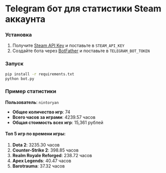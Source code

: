 # Telegram бот для статистики Steam аккаунта

### Установка
1. Получите [Steam API Key](https://steamcommunity.com/dev) и поставьте в `STEAM_API_KEY`
2. Создайте бота через [BotFather](https://t.me/BotFather) и поставьте в `TELEGRAM_BOT_TOKEN`

### Запуск
```bash
pip install -r requirements.txt
python bot.py
```

### Пример статистики

**Пользователь**: `nintoryan`

- **Общее количество игр**: 74
- **Всего часов за играми**: 4239.57 часов
- **Общая стоимость всех игр**: 15,361 рублей

#### Топ 5 игр по времени игры:
1. **Dota 2**: 3235.30 часов
2. **Counter-Strike 2**: 398.85 часов
3. **Realm Royale Reforged**: 238.72 часов
4. **Apex Legends**: 40.47 часов
5. **Barotrauma**: 37.32 часов
